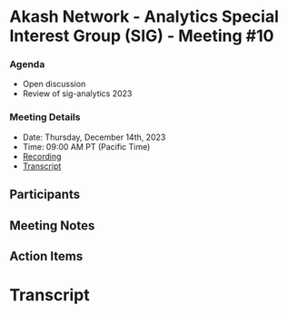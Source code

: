 # Akash Network - Analytics Special Interest Group (SIG) - Meeting #10

### **Agenda**

- Open discussion
- Review of sig-analytics 2023

### **Meeting Details**

- Date: Thursday, December 14th, 2023
- Time: 09:00 AM PT (Pacific Time)
- [Recording](https://v5ixigio4enkf7qhvlmzfptnlx6zkdite2skrznyil2d3xih6ana.arweave.net/r1F0GQ7hGqL-B6rZkr5tXf2VDRMmpKjluEL0Pd0H8Bo)
- [Transcript](#transcript)

## **Participants**




## Meeting Notes


## Action Items


# Transcript
